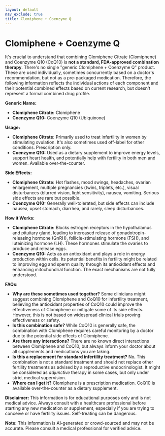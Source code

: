 ```yaml
---
layout: default
nav_exclude: true
title: Clomiphene + Coenzyme Q
---
```


# Clomiphene + Coenzyme Q

It's crucial to understand that combining Clomiphene Citrate (Clomiphene) and Coenzyme Q10 (CoQ10) is **not a standard, FDA-approved combination therapy**.  There's no single "generic Clomiphene + Coenzyme Q" product.  These are used individually, sometimes concurrently based on a doctor's recommendation, but not as a pre-packaged medication. Therefore, the following information reflects the individual actions of each component and their potential combined effects based on current research, but doesn't represent a formal combined drug profile.

**Generic Name:**

* **Clomiphene Citrate:**  Clomiphene
* **Coenzyme Q10:** Coenzyme Q10 (Ubiquinone)


**Usage:**

* **Clomiphene Citrate:** Primarily used to treat infertility in women by stimulating ovulation. It's also sometimes used off-label for other conditions.  Prescription only.
* **Coenzyme Q10:**  Used as a dietary supplement to improve energy levels, support heart health, and potentially help with fertility in both men and women. Available over-the-counter.


**Side Effects:**

* **Clomiphene Citrate:**  Hot flashes, mood swings, headaches, ovarian enlargement, multiple pregnancies (twins, triplets, etc.), visual disturbances (blurred vision, light sensitivity), nausea, vomiting.  Serious side effects are rare but possible.
* **Coenzyme Q10:** Generally well-tolerated, but side effects can include nausea, upset stomach, diarrhea, and rarely, sleep disturbances.


**How it Works:**

* **Clomiphene Citrate:**  Blocks estrogen receptors in the hypothalamus and pituitary gland, leading to increased release of gonadotropin-releasing hormone (GnRH), follicle-stimulating hormone (FSH), and luteinizing hormone (LH). These hormones stimulate the ovaries to produce and release eggs.
* **Coenzyme Q10:** Acts as an antioxidant and plays a role in energy production within cells.  Its potential benefits in fertility might be related to improving egg and sperm quality through its antioxidant effects and enhancing mitochondrial function.  The exact mechanisms are not fully understood.


**FAQs:**

* **Why are these sometimes used together?** Some clinicians might suggest combining Clomiphene and CoQ10 for infertility treatment, believing the antioxidant properties of CoQ10 could improve the effectiveness of Clomiphene or mitigate some of its side effects.  However, this is not based on widespread clinical trials proving effectiveness or safety.
* **Is this combination safe?**  While CoQ10 is generally safe, the combination with Clomiphene requires careful monitoring by a doctor due to the potential side effects of Clomiphene.
* **Are there any interactions?** There are no known direct interactions between Clomiphene and CoQ10, but always inform your doctor about all supplements and medications you are taking.
* **Is this a replacement for standard infertility treatment?** No. This combination is not a standard treatment and should not replace other fertility treatments as advised by a reproductive endocrinologist.  It might be considered as *adjunctive* therapy in some cases, but only under strict medical supervision.
* **Where can I get it?** Clomiphene is a prescription medication. CoQ10 is available over-the-counter as a dietary supplement.


**Disclaimer:** This information is for educational purposes only and is not medical advice.  Always consult with a healthcare professional before starting any new medication or supplement, especially if you are trying to conceive or have fertility issues.  Self-treating can be dangerous.


**Note:** This information is AI-generated or crowd-sourced and may not be accurate. Please consult a medical professional for verified advice.
